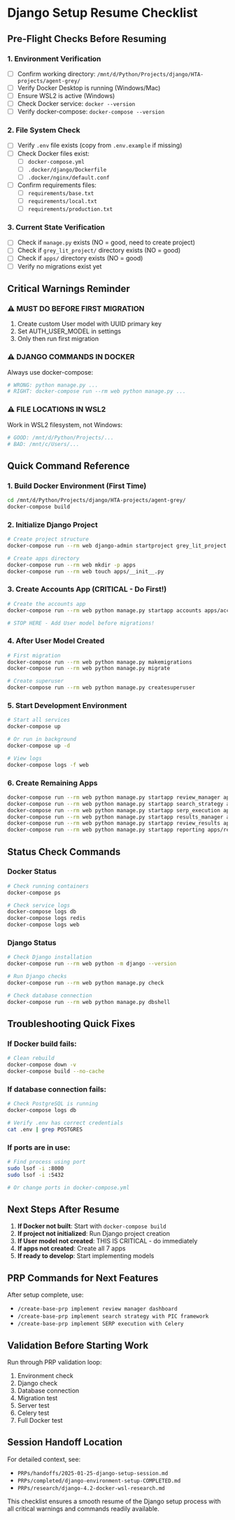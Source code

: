 # Django Setup Resume Checklist

## Pre-Flight Checks Before Resuming

### 1. Environment Verification
- [ ] Confirm working directory: `/mnt/d/Python/Projects/django/HTA-projects/agent-grey/`
- [ ] Verify Docker Desktop is running (Windows/Mac)
- [ ] Ensure WSL2 is active (Windows)
- [ ] Check Docker service: `docker --version`
- [ ] Verify docker-compose: `docker-compose --version`

### 2. File System Check
- [ ] Verify `.env` file exists (copy from `.env.example` if missing)
- [ ] Check Docker files exist:
  - [ ] `docker-compose.yml`
  - [ ] `.docker/django/Dockerfile`
  - [ ] `.docker/nginx/default.conf`
- [ ] Confirm requirements files:
  - [ ] `requirements/base.txt`
  - [ ] `requirements/local.txt`
  - [ ] `requirements/production.txt`

### 3. Current State Verification
- [ ] Check if `manage.py` exists (NO = good, need to create project)
- [ ] Check if `grey_lit_project/` directory exists (NO = good)
- [ ] Check if `apps/` directory exists (NO = good)
- [ ] Verify no migrations exist yet

## Critical Warnings Reminder

### ⚠️ MUST DO BEFORE FIRST MIGRATION
1. Create custom User model with UUID primary key
2. Set AUTH_USER_MODEL in settings
3. Only then run first migration

### ⚠️ DJANGO COMMANDS IN DOCKER
Always use docker-compose:
```bash
# WRONG: python manage.py ...
# RIGHT: docker-compose run --rm web python manage.py ...
```

### ⚠️ FILE LOCATIONS IN WSL2
Work in WSL2 filesystem, not Windows:
```bash
# GOOD: /mnt/d/Python/Projects/...
# BAD: /mnt/c/Users/...
```

## Quick Command Reference

### 1. Build Docker Environment (First Time)
```bash
cd /mnt/d/Python/Projects/django/HTA-projects/agent-grey/
docker-compose build
```

### 2. Initialize Django Project
```bash
# Create project structure
docker-compose run --rm web django-admin startproject grey_lit_project .

# Create apps directory
docker-compose run --rm web mkdir -p apps
docker-compose run --rm web touch apps/__init__.py
```

### 3. Create Accounts App (CRITICAL - Do First!)
```bash
# Create the accounts app
docker-compose run --rm web python manage.py startapp accounts apps/accounts

# STOP HERE - Add User model before migrations!
```

### 4. After User Model Created
```bash
# First migration
docker-compose run --rm web python manage.py makemigrations
docker-compose run --rm web python manage.py migrate

# Create superuser
docker-compose run --rm web python manage.py createsuperuser
```

### 5. Start Development Environment
```bash
# Start all services
docker-compose up

# Or run in background
docker-compose up -d

# View logs
docker-compose logs -f web
```

### 6. Create Remaining Apps
```bash
docker-compose run --rm web python manage.py startapp review_manager apps/review_manager
docker-compose run --rm web python manage.py startapp search_strategy apps/search_strategy
docker-compose run --rm web python manage.py startapp serp_execution apps/serp_execution
docker-compose run --rm web python manage.py startapp results_manager apps/results_manager
docker-compose run --rm web python manage.py startapp review_results apps/review_results
docker-compose run --rm web python manage.py startapp reporting apps/reporting
```

## Status Check Commands

### Docker Status
```bash
# Check running containers
docker-compose ps

# Check service logs
docker-compose logs db
docker-compose logs redis
docker-compose logs web
```

### Django Status
```bash
# Check Django installation
docker-compose run --rm web python -m django --version

# Run Django checks
docker-compose run --rm web python manage.py check

# Check database connection
docker-compose run --rm web python manage.py dbshell
```

## Troubleshooting Quick Fixes

### If Docker build fails:
```bash
# Clean rebuild
docker-compose down -v
docker-compose build --no-cache
```

### If database connection fails:
```bash
# Check PostgreSQL is running
docker-compose logs db

# Verify .env has correct credentials
cat .env | grep POSTGRES
```

### If ports are in use:
```bash
# Find process using port
sudo lsof -i :8000
sudo lsof -i :5432

# Or change ports in docker-compose.yml
```

## Next Steps After Resume

1. **If Docker not built**: Start with `docker-compose build`
2. **If project not initialized**: Run Django project creation
3. **If User model not created**: THIS IS CRITICAL - do immediately
4. **If apps not created**: Create all 7 apps
5. **If ready to develop**: Start implementing models

## PRP Commands for Next Features

After setup complete, use:
- `/create-base-prp implement review manager dashboard`
- `/create-base-prp implement search strategy with PIC framework`
- `/create-base-prp implement SERP execution with Celery`

## Validation Before Starting Work

Run through PRP validation loop:
1. Environment check
2. Django check
3. Database connection
4. Migration test
5. Server test
6. Celery test
7. Full Docker test

## Session Handoff Location

For detailed context, see:
- `PRPs/handoffs/2025-01-25-django-setup-session.md`
- `PRPs/completed/django-environment-setup-COMPLETED.md`
- `PRPs/research/django-4.2-docker-wsl-research.md`

This checklist ensures a smooth resume of the Django setup process with all critical warnings and commands readily available.